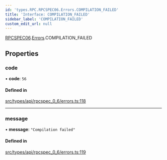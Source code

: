 ```yaml
---
id: 'types.RPC.RPCSPEC06.Errors.COMPILATION_FAILED'
title: 'Interface: COMPILATION_FAILED'
sidebar_label: 'COMPILATION_FAILED'
custom_edit_url: null
---
```


[RPCSPEC06](../namespaces/types.RPC.RPCSPEC06.md).[Errors](../namespaces/types.RPC.RPCSPEC06.Errors.md).COMPILATION_FAILED

## Properties

### code

• **code**: `56`

#### Defined in

[src/types/api/rpcspec_0_6/errors.ts:118](https://github.com/starknet-io/starknet.js/blob/v6.23.1/src/types/api/rpcspec_0_6/errors.ts#L118)

---

### message

• **message**: `"Compilation failed"`

#### Defined in

[src/types/api/rpcspec_0_6/errors.ts:119](https://github.com/starknet-io/starknet.js/blob/v6.23.1/src/types/api/rpcspec_0_6/errors.ts#L119)
